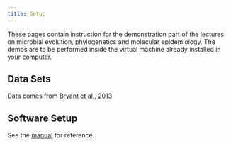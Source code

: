 ```yaml
---
title: Setup
---
```


These pages contain instruction for the demonstration part of the lectures on 
microbial evolution, phylogenetics and molecular epidemiology. The demos
are to be performed inside the virtual machine already installed in your 
computer. 

## Data Sets

Data comes from [Bryant et al., 2013](https://bmcinfectdis.biomedcentral.com/articles/10.1186/1471-2334-13-110)

## Software Setup

See the [manual](https://docs.google.com/document/d/1lk3OSmKhc76L-nNON0_MctSCBhLBESwe78ryNfMKB3A/edit) for reference.

